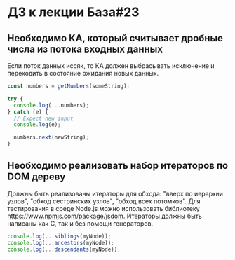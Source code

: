 # ДЗ к лекции База#23

## Необходимо КА, который считывает дробные числа из потока входных данных

Если поток данных иссяк, то КА должен выбрасывать исключение и переходить в состояние ожидания новых данных.

```js
const numbers = getNumbers(someString);

try {
  console.log(...numbers);
} catch (e) {
  // Expect new input
  console.log(e);

  numbers.next(newString);
}
```

## Необходимо реализовать набор итераторов по DOM дереву

Должны быть реализованы итераторы для обхода: "вверх по иерархии узлов", "обход сестринских узлов", "обход всех потомков".
Для тестирования в среде Node.js можно использовать библиотеку https://www.npmjs.com/package/jsdom.
Итераторы должны быть написаны как С, так и без помощи генераторов.

```js
console.log(...siblings(myNode));
console.log(...ancestors(myNode));
console.log(...descendants(myNode));
```

